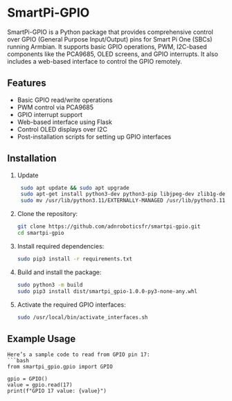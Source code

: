 # SmartPi-GPIO

SmartPi-GPIO is a Python package that provides comprehensive control over GPIO (General Purpose Input/Output) pins for Smart Pi One (SBCs) running Armbian. It supports basic GPIO operations, PWM, I2C-based components like the PCA9685, OLED screens, and GPIO interrupts. It also includes a web-based interface to control the GPIO remotely.

## Features
- Basic GPIO read/write operations
- PWM control via PCA9685
- GPIO interrupt support
- Web-based interface using Flask
- Control OLED displays over I2C
- Post-installation scripts for setting up GPIO interfaces

## Installation
1. Update

   ```bash
    sudo apt update && sudo apt upgrade
    sudo apt-get install python3-dev python3-pip libjpeg-dev zlib1g-dev libtiff-dev
    sudo mv /usr/lib/python3.11/EXTERNALLY-MANAGED /usr/lib/python3.11/EXTERNALLY-MANAGED.old
   ```

2. Clone the repository:

   ```bash
   git clone https://github.com/adnroboticsfr/smartpi-gpio.git
   cd smartpi-gpio
   ```

3. Install required dependencies:

    ```bash
    sudo pip3 install -r requirements.txt
    ```

4. Build and install the package:

    ```bash
    sudo python3 -m build
    sudo pip3 install dist/smartpi_gpio-1.0.0-py3-none-any.whl
    ```

5. Activate the required GPIO interfaces:

    ```bash
    sudo /usr/local/bin/activate_interfaces.sh
    ```

## Example Usage

    Here’s a sample code to read from GPIO pin 17:
    ```bash
    from smartpi_gpio.gpio import GPIO

    gpio = GPIO()
    value = gpio.read(17)
    print(f"GPIO 17 value: {value}")
